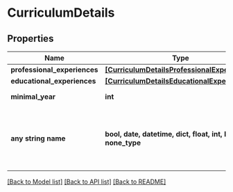 # CurriculumDetails


## Properties
Name | Type | Description | Notes
------------ | ------------- | ------------- | -------------
**professional_experiences** | [**[CurriculumDetailsProfessionalExperiences]**](CurriculumDetailsProfessionalExperiences.md) |  | 
**educational_experiences** | [**[CurriculumDetailsEducationalExperiences]**](CurriculumDetailsEducationalExperiences.md) |  | 
**minimal_year** | **int** |  | [optional] [readonly] 
**any string name** | **bool, date, datetime, dict, float, int, list, str, none_type** | any string name can be used but the value must be the correct type | [optional]

[[Back to Model list]](../README.md#documentation-for-models) [[Back to API list]](../README.md#documentation-for-api-endpoints) [[Back to README]](../README.md)


